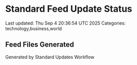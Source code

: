 # Standard Feed Update Status
Last updated: Thu Sep  4 20:36:54 UTC 2025
Categories: technology,business,world

## Feed Files Generated

Generated by Standard Updates Workflow
